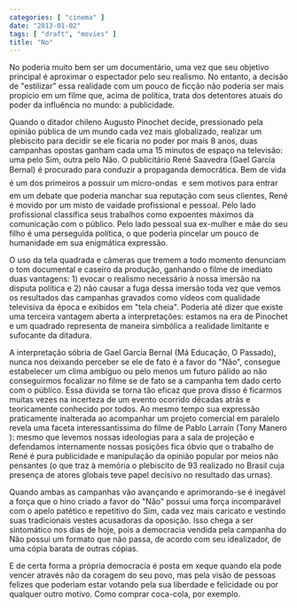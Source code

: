 ```yaml
---
categories: [ "cinema" ]
date: "2013-01-02"
tags: [ "draft", "movies" ]
title: "No"
---
```

No poderia muito bem ser um documentário, uma vez que seu objetivo
principal é aproximar o espectador pelo seu realismo. No entanto,
a decisão de "estilizar" essa realidade com um pouco de ficção não
poderia ser mais propício em um filme que, acima de política, trata
dos detentores atuais do poder da influência no mundo: a publicidade.

Quando o ditador chileno Augusto Pinochet decide, pressionado pela
opinião pública de um mundo cada vez mais globalizado, realizar um
plebiscito para decidir se ele ficaria no poder por mais 8 anos, duas
campanhas opostas ganham cada uma 15 minutos de espaço na televisão: uma
pelo Sim, outra pelo Não. O publicitário René Saavedra (Gael García
Bernal) é procurado para conduzir a propaganda democrática. Bem de vida
 é um dos primeiros a possuir um micro-ondas  e sem motivos para
entrar em um debate que poderia manchar sua reputação com seus clientes,
René é movido por um misto de vaidade profissional e pessoal. Pelo
lado profissional classifica seus trabalhos como expoentes máximos da
comunicação com o público. Pelo lado pessoal sua ex-mulher e mãe do
seu filho é uma perseguida política, o que poderia pincelar um pouco
de humanidade em sua enigmática expressão.

O uso da tela quadrada e câmeras que tremem a todo momento denunciam
o tom documental e caseiro da produção, ganhando o filme de imediato
duas vantagens: 1) evocar o realismo necessário à nossa imersão na
disputa política e 2) não causar a fuga dessa imersão toda vez que
vemos os resultados das campanhas gravados como vídeos com qualidade
televisiva da época e exibidos em "tela cheia". Poderia até dizer que
existe uma terceira vantagem aberta a interpretações: estamos na era
de Pinochet e um quadrado representa de maneira simbólica a realidade
limitante e sufocante da ditadura.

A interpretação sóbria de Gael García Bernal (Má Educação,
O Passado), nunca nos deixando perceber se ele de fato é a favor do
"Não", consegue estabelecer um clima ambíguo ou pelo menos um futuro
pálido ao não conseguirmos focalizar no filme se de fato se a campanha
tem dado certo com o público. Essa dúvida se torna tão eficaz que
prova disso é ficarmos muitas vezes na incerteza de um evento ocorrido
décadas atrás e teoricamente conhecido por todos. Ao mesmo tempo sua
expressão praticamente inalterada ao acompanhar um projeto comercial em
paralelo revela uma faceta interessantíssima do filme de Pablo Larraín
(Tony Manero ): mesmo que levemos nossas ideologias para a sala de
projeção e defendamos internamente nossas posições fica óbvio que
o trabalho de René é pura publicidade e manipulação da opinião
popular por meios não pensantes (o que traz à memória o plebiscito
de 93 realizado no Brasil cuja presença de atores globais teve papel
decisivo no resultado das urnas).

Quando ambas as campanhas vão avançando e aprimorando-se é inegável a
força que o hino criado a favor do "Não" possui uma força incomparável
com o apelo patético e repetitivo do Sim, cada vez mais caricato e
vestindo suas tradicionais vestes acusadoras da oposição. Isso chega a
ser sintomático nos dias de hoje, pois a democracia vendida pela campanha
do Não possui um formato que não passa, de acordo com seu idealizador,
de uma cópia barata de outras cópias.

E de certa forma a própria democracia é posta em xeque quando ela pode
vencer através não da coragem do seu povo, mas pela visão de pessoas
felizes que poderiam estar votando pela sua liberdade e felicidade ou
por qualquer outro motivo. Como comprar coca-cola, por exemplo.

